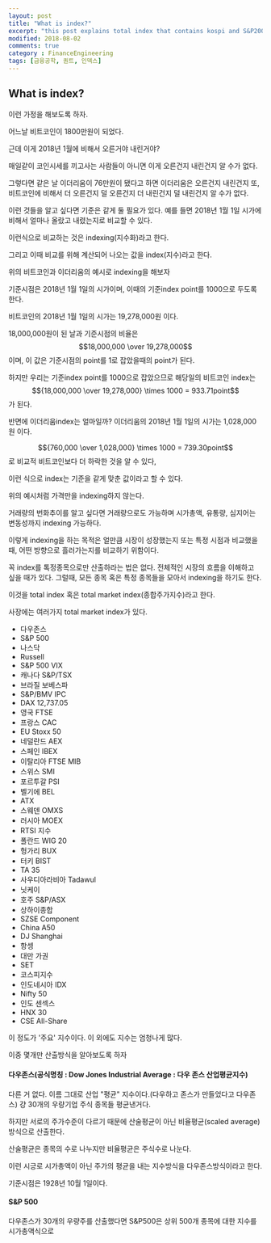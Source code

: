 ```yaml
---
layout: post
title: "What is index?"
excerpt: "this post explains total index that contains kospi and S&P200 and etc."
modified: 2018-08-02
comments: true
category : FinanceEngineering
tags: [금융공학, 퀀트, 인덱스]
---
```


What is index?
--------------------------------------------------------------------------------------------

이런 가정을 해보도록 하자. 

어느날 비트코인이 1800만원이 되었다. 

근데 이게 2018년 1월에 비해서 오른거야 내린거야? 

매일같이 코인시세를 끼고사는 사람들이 아니면 이게 오른건지 내린건지 알 수가 없다.

그렇다면 같은 날 이더리움이 76만원이 됐다고 하면 이더리움은 오른건지 내린건지 또, 비트코인에 비해서 더 오른건지 덜 오른건지 더 내린건지 덜 내린건지 알 수가 없다.

이런 것들을 알고 싶다면 기준은 같게 둘 필요가 있다. 예를 들면 2018년 1월 1일 시가에 비해서 얼마나 올랐고 내렸는지로 비교할 수 있다.

이런식으로 비교하는 것은 indexing(지수화)라고 한다. 

그리고 이때 비교를 위해 계산되어 나오는 값을 index(지수)라고 한다.

위의 비트코인과 이더리움의 예시로 indexing을 해보자

기준시점은 2018년 1월 1일의 시가이며, 이때의 기준index point를 1000으로 두도록 한다.

비트코인의 2018년 1월 1일의 시가는 19,278,000원 이다. 

18,000,000원이 된 날과 기준시점의 비율은 $$18,000,000 \over 19,278,000$$ 이며, 이 값은 기준시점의 point를 1로 잡았을때의 point가 된다.

하지만 우리는 기준index point를 1000으로 잡았으므로 해당일의 비트코인 index는 $${18,000,000 \over 19,278,000} \times 1000 = 933.71point$$가 된다.

반면에 이더리움index는 얼마일까? 이더리움의 2018년 1월 1일의 시가는 1,028,000원 이다.

$${760,000 \over 1,028,000} \times 1000 = 739.30point$$로 비교적 비트코인보다 더 하락한 것을 알 수 있다,

이런 식으로 index는 기준을 같게 맞춘 값이라고 할 수 있다.

위의 예시처럼 가격만을 indexing하지 않는다. 

거래량의 번화추이를 알고 싶다면 거래량으로도 가능하며 시가총액, 유통량, 심지어는 변동성까지 indexing 가능하다.

이렇게 indexing을 하는 목적은 얼만큼 시장이 성장했는지 또는 특정 시점과 비교했을때, 어떤 방향으로 흘러가는지를 비교하기 위함이다.

꼭 index를 톡정종목으로만 산출하라는 법은 없다. 전체적인 시장의 흐름을 이해하고 싶을 때가 있다. 그럴때, 모든 종목 혹은 특정 종목들을 모아서 indexing을 하기도 한다.

이것을 total index 혹은 total market index(종합주가지수)라고 한다.

사장에는 여러가지 total market index가 있다.

 - 다우존스	 
 - S&P 500	 
 - 나스닥	 
 - Russell	 
 - S&P 500 VIX	 
 - 캐나다 S&P/TSX	 
 - 브라질 보베스파	 
 - S&P/BMV IPC	 
 - DAX	12,737.05 
 - 영국 FTSE	 
 - 프랑스 CAC 
 - EU Stoxx 50 
 - 네덜란드 AEX
 - 스페인 IBEX	 
 - 이탈리아 FTSE MIB	 
 - 스위스 SMI
 - 포르투갈 PSI	 
 - 벨기에 BEL		 
 - ATX		 
 - 스웨덴 OMXS	 
 - 러시아 MOEX	 
 - RTSI 지수	 
 - 폴란드 WIG 20
 - 헝가리 BUX	 
 - 터키 BIST
 - TA 35
 - 사우디아라비아 Tadawul	 
 - 닛케이
 - 호주 S&P/ASX	 
 - 상하이종합	 
 - SZSE Component	 
 - China A50	 
 - DJ Shanghai
 - 항셍
 - 대만 가권 
 - SET 
 - 코스피지수	 
 - 인도네시아 IDX	 
 - Nifty 50
 - 인도 센섹스
 - HNX 30	 
 - CSE All-Share
 
이 정도가 '주요' 지수이다. 이 외에도 지수는 엄청나게 많다.

이중 몇개만 산출방식을 알아보도록 하자

#### 다우존스(공식명칭 : Dow Jones Industrial Average : 다우 존스 산업평균지수)

다른 거 없다. 이름 그대로 산업 "평균" 지수이다.(다우하고 존스가 만들었다고 다우존스) 걍 30개의 우량기업 주식 종목들 평균낸거다. 

하지만 서로의 주가수준이 다르기 때문에 산술평균이 아닌 비율평균(scaled average)방식으로 산출한다.

산술평균은 종목의 수로 나누지만 비율평균은 주식수로 나눈다.

이런 시긍로 시가총액이 아닌 주가의 평균을 내는 지수방식을 다우존스방식이라고 한다. 

기준시점은 1928년 10월 1일이다.

#### S&P 500
다우존스가 30개의 우량주를 산출했다면 S&P500은 상위 500개 종목에 대한 지수를 시가총액식으로 


